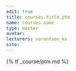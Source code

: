 ```yaml
---
edit: true
title: courses.title.ptm
name: courses.name
type: master
avatar:
lecturers: vorontsov_kv
site: 
---
```


{% tf _course/ptm.md %}